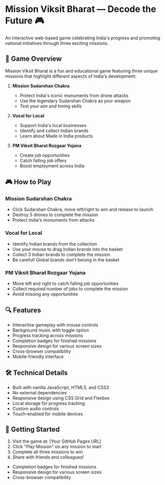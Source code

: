 # Mission Viksit Bharat — Decode the Future 🎮

An interactive web-based game celebrating India's progress and promoting national initiatives through three exciting missions.

## 🎯 Game Overview

Mission Viksit Bharat is a fun and educational game featuring three unique missions that highlight different aspects of India's development:

1. **Mission Sudarshan Chakra**
   - Protect India's iconic monuments from drone attacks
   - Use the legendary Sudarshan Chakra as your weapon
   - Test your aim and timing skills

2. **Vocal for Local**
   - Support India's local businesses
   - Identify and collect Indian brands
   - Learn about Made in India products

3. **PM Viksit Bharat Rozgaar Yojana**
   - Create job opportunities
   - Catch falling job offers
   - Boost employment across India
## 🎮 How to Play

### Mission Sudarshan Chakra
- Click Sudarshan Chakra, move left/right to aim and release to launch
- Destroy 5 drones to complete the mission
- Protect India's monuments from attacks

### Vocal for Local
- Identify Indian brands from the collection
- Use your mouse to drag Indian brands into the basket
- Collect 3 Indian brands to complete the mission
- Be careful! Global brands don't belong in the basket

### PM Viksit Bharat Rozgaar Yojana
- Move left and right to catch falling job opportunities
- Collect required number of jobs to complete the mission
- Avoid missing any opportunities

## 🔍 Features

- Interactive gameplay with mouse controls
- Background music with toggle option
- Progress tracking across missions
- Completion badges for finished missions
- Responsive design for various screen sizes
- Cross-browser compatibility
- Mobile-friendly interface

## 🛠️ Technical Details

- Built with vanilla JavaScript, HTML5, and CSS3
- No external dependencies
- Responsive design using CSS Grid and Flexbox
- Local storage for progress tracking
- Custom audio controls
- Touch-enabled for mobile devices

## 🚀 Getting Started

1. Visit the game at: [Your GitHub Pages URL]
2. Click "Play Mission" on any mission to start
3. Complete all three missions to win
4. Share with friends and colleagues!
- Completion badges for finished missions
- Responsive design for various screen sizes
- Cross-browser compatibility
